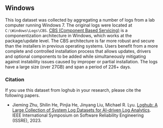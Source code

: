 ## Windows

This log dataset was collected by aggregating a number of logs from a lab computer running Windows 7. The original logs were located at `C:\Windows\Logs\CBS`. [CBS (Component Based Servicing)](https://blogs.technet.microsoft.com/askperf/2008/04/23/understanding-component-based-servicing/) is a componentization architecture in Windows, which works at the package/update level. The CBS architecture is far more robust and secure than the installers in previous operating systems. Users benefit from a more complete and controlled installation process that allows updates, drivers and optional components to be added while simultaneously mitigating against instability issues caused by improper or partial installation. The logs have a large size (over 27GB) and span a period of 226+ days.


### Citation
If you use this dataset from loghub in your research, please cite the following papers.
+ Jieming Zhu, Shilin He, Pinjia He, Jinyang Liu, Michael R. Lyu. [Loghub: A Large Collection of System Log Datasets for AI-driven Log Analytics](https://arxiv.org/abs/2008.06448). IEEE International Symposium on Software Reliability Engineering (ISSRE), 2023.
